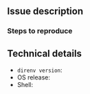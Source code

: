 ## Issue description

### Steps to reproduce

## Technical details

<!-- to better help you, please provide the following information: -->

* `direnv version`:
* OS release: <!-- (eg: Ubuntu 16.04) -->
* Shell: <!-- eg: `bash --version`, `fish --version` -->
